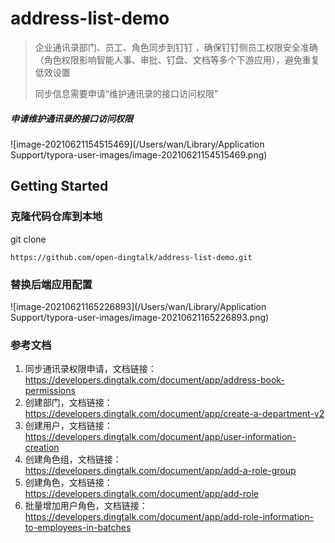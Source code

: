 # address-list-demo
> 企业通讯录部门、员工、角色同步到钉钉 ，确保钉钉侧员工权限安全准确（角色权限影响智能人事、审批、钉盘、文档等多个下游应用），避免重复低效设置
>
> 同步信息需要申请“维护通讯录的接口访问权限”

##### 申请维护通讯录的接口访问权限

![image-20210621154515469](/Users/wan/Library/Application Support/typora-user-images/image-20210621154515469.png)



## Getting Started



### 克隆代码仓库到本地

git clone

```
https://github.com/open-dingtalk/address-list-demo.git
```



### 替换后端应用配置

![image-20210621165226893](/Users/wan/Library/Application Support/typora-user-images/image-20210621165226893.png)





### 参考文档

1. 同步通讯录权限申请，文档链接：https://developers.dingtalk.com/document/app/address-book-permissions
2. 创建部门，文档链接：https://developers.dingtalk.com/document/app/create-a-department-v2
3. 创建用户，文档链接：https://developers.dingtalk.com/document/app/user-information-creation
4. 创建角色组，文档链接：https://developers.dingtalk.com/document/app/add-a-role-group
5. 创建角色，文档链接：https://developers.dingtalk.com/document/app/add-role
6. 批量增加用户角色，文档链接：https://developers.dingtalk.com/document/app/add-role-information-to-employees-in-batches